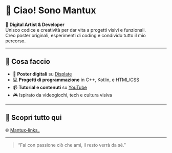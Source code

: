 # 👋 Ciao! Sono Mantux

🎨 **Digital Artist & Developer**  
Unisco codice e creatività per dar vita a progetti visivi e funzionali.  
Creo poster originali, esperimenti di coding e condivido tutto il mio percorso.

---

## 🧠 Cosa faccio

- 🎨 **Poster digitali** su [Displate](https://displate.com/mantux)  
- 💻 **Progetti di programmazione** in C++, Kotlin, e HTML/CSS  
- 📹 **Tutorial e contenuti** su [YouTube](https://www.youtube.com/@Mantux-j5h)  
- 🎮 Ispirato da videogiochi, tech e cultura visiva

---

## 🔗 Scopri tutto qui

🌐 [Mantux-links_](https://mantuxdev.github.io/Mantux-links/)

---

> “Fai con passione ciò che ami, il resto verrà da sé.”


<!---
MantuxDev/MantuxDev is a ✨ special ✨ repository because its `README.md` (this file) appears on your GitHub profile.
You can click the Preview link to take a look at your changes.
--->
